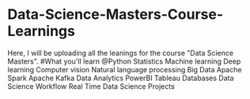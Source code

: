 # Data-Science-Masters-Course-Learnings
Here, I will be uploading all the leanings for the course "Data Science Masters".
#What you'll learn
@Python
Statistics
Machine learning
Deep learning
Computer vision
Natural language processing
Big Data
Apache Spark
Apache Kafka
Data Analytics
PowerBI
Tableau
Databases
Data Science Workflow
Real Time Data Science Projects
